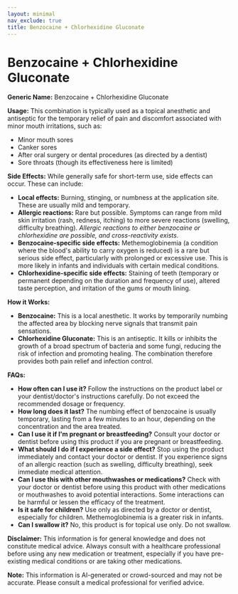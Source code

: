 ```yaml
---
layout: minimal
nav_exclude: true
title: Benzocaine + Chlorhexidine Gluconate
---
```


# Benzocaine + Chlorhexidine Gluconate

**Generic Name:** Benzocaine + Chlorhexidine Gluconate

**Usage:** This combination is typically used as a topical anesthetic and antiseptic for the temporary relief of pain and discomfort associated with minor mouth irritations, such as:

* Minor mouth sores
* Canker sores
* After oral surgery or dental procedures (as directed by a dentist)
* Sore throats (though its effectiveness here is limited)


**Side Effects:**  While generally safe for short-term use, side effects can occur. These can include:

* **Local effects:** Burning, stinging, or numbness at the application site.  These are usually mild and temporary.
* **Allergic reactions:**  Rare but possible.  Symptoms can range from mild skin irritation (rash, redness, itching) to more severe reactions (swelling, difficulty breathing).  *Allergic reactions to either benzocaine or chlorhexidine are possible, and cross-reactivity exists.*
* **Benzocaine-specific side effects:**  Methemoglobinemia (a condition where the blood's ability to carry oxygen is reduced) is a rare but serious side effect, particularly with prolonged or excessive use.  This is more likely in infants and individuals with certain medical conditions.
* **Chlorhexidine-specific side effects:** Staining of teeth (temporary or permanent depending on the duration and frequency of use), altered taste perception, and irritation of the gums or mouth lining.


**How it Works:**

* **Benzocaine:** This is a local anesthetic. It works by temporarily numbing the affected area by blocking nerve signals that transmit pain sensations.
* **Chlorhexidine Gluconate:** This is an antiseptic. It kills or inhibits the growth of a broad spectrum of bacteria and some fungi, reducing the risk of infection and promoting healing.  The combination therefore provides both pain relief and infection control.


**FAQs:**

* **How often can I use it?** Follow the instructions on the product label or your dentist/doctor's instructions carefully.  Do not exceed the recommended dosage or frequency.
* **How long does it last?** The numbing effect of benzocaine is usually temporary, lasting from a few minutes to an hour, depending on the concentration and the area treated.
* **Can I use it if I'm pregnant or breastfeeding?**  Consult your doctor or dentist before using this product if you are pregnant or breastfeeding.
* **What should I do if I experience a side effect?** Stop using the product immediately and contact your doctor or dentist.  If you experience signs of an allergic reaction (such as swelling, difficulty breathing), seek immediate medical attention.
* **Can I use this with other mouthwashes or medications?** Check with your doctor or dentist before using this product with other medications or mouthwashes to avoid potential interactions.  Some interactions can be harmful or lessen the efficacy of the treatment.
* **Is it safe for children?** Use only as directed by a doctor or dentist, especially for children.  Methemoglobinemia is a greater risk in infants.
* **Can I swallow it?** No, this product is for topical use only. Do not swallow.

**Disclaimer:** This information is for general knowledge and does not constitute medical advice.  Always consult with a healthcare professional before using any new medication or treatment, especially if you have pre-existing medical conditions or are taking other medications.


**Note:** This information is AI-generated or crowd-sourced and may not be accurate. Please consult a medical professional for verified advice.